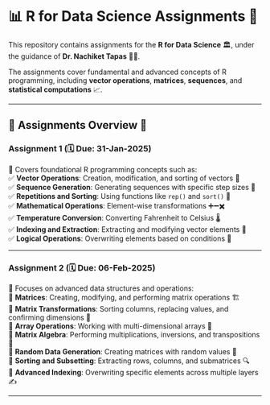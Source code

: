 # 📊 R for Data Science Assignments 🎯

This repository contains assignments for the **R for Data Science** 🏛️, under the guidance of **Dr. Nachiket Tapas** 👨‍🏫.  

The assignments cover fundamental and advanced concepts of R programming, including **vector operations**, **matrices**, **sequences**, and **statistical computations** 📈.

---

## 📌 Assignments Overview 📝

### **Assignment 1** (🗓️ Due: 31-Jan-2025)  
🔹 Covers foundational R programming concepts such as:  
✅ **Vector Operations**: Creation, modification, and sorting of vectors 🔢  
✅ **Sequence Generation**: Generating sequences with specific step sizes 🔄  
✅ **Repetitions and Sorting**: Using functions like `rep()` and `sort()` 🔂  
✅ **Mathematical Operations**: Element-wise transformations ➕➖✖️  
✅ **Temperature Conversion**: Converting Fahrenheit to Celsius 🌡️  
✅ **Indexing and Extraction**: Extracting and modifying vector elements 🎯  
✅ **Logical Operations**: Overwriting elements based on conditions 🧠  

---

### **Assignment 2** (🗓️ Due: 06-Feb-2025)  
🚀 Focuses on advanced data structures and operations:  
🔹 **Matrices**: Creating, modifying, and performing matrix operations 🏗️  
🔹 **Matrix Transformations**: Sorting columns, replacing values, and confirming dimensions 🔀  
🔹 **Array Operations**: Working with multi-dimensional arrays 🔢  
🔹 **Matrix Algebra**: Performing multiplications, inversions, and transpositions 🧮  
🔹 **Random Data Generation**: Creating matrices with random values 🎲  
🔹 **Sorting and Subsetting**: Extracting rows, columns, and submatrices 🔍  
🔹 **Advanced Indexing**: Overwriting specific elements across multiple layers ✍️  

---


